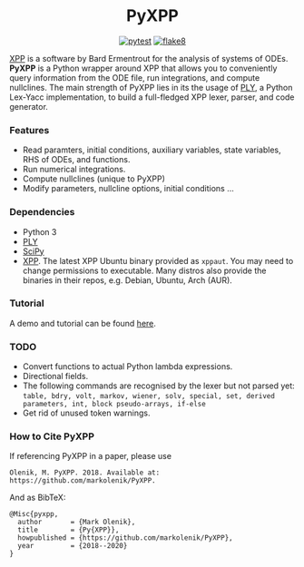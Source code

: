 <div align="center">

# PyXPP

[![pytest](https://github.com/markolenik/PyXPP/workflows/pytest/badge.svg)](https://github.com/markolenik/PyXPP/actions/pytest)
[![flake8](https://github.com/markolenik/PyXPP/workflows/flake8/badge.svg)](https://github.com/markolenik/PyXPP/actions/flake8)

</div>

[XPP](http://www.math.pitt.edu/%7Ebard/xpp/xpp.html) is a software by Bard Ermentrout for the analysis of systems of ODEs. **PyXPP** is a Python wrapper around XPP that allows you to conveniently query information from the ODE file, run integrations, and compute nullclines. The main strength of PyXPP lies in its the usage of [PLY](https://github.com/dabeaz/ply), a Python Lex-Yacc implementation, to build a full-fledged XPP lexer, parser, and code generator.


### Features
- Read paramters, initial conditions, auxiliary variables, state variables, RHS of ODEs, and functions.
- Run numerical integrations.
- Compute nullclines (unique to PyXPP)
- Modify parameters, nullcline options, initial conditions ...

### Dependencies
- Python 3
- [PLY](https://github.com/dabeaz/ply)
- [SciPy](https://www.scipy.org/)
- [XPP](http://www.math.pitt.edu/%7Ebard/xpp/xpp.html). The latest XPP Ubuntu binary provided as `xppaut`. You may need to change permissions to executable. Many distros also provide the binaries in their repos, e.g. Debian, Ubuntu, Arch (AUR).

### Tutorial
A demo and tutorial can be found [here](https://github.com/markolenik/PyXPP/blob/master/wiki/demo/demo.ipynb).

### TODO
- Convert functions to actual Python lambda expressions.
- Directional fields.
- The following commands are recognised by the lexer but not parsed yet: `table, bdry, volt, markov, wiener, solv, special, set, derived parameters, int, block pseudo-arrays, if-else`
- Get rid of unused token warnings.


### How to Cite PyXPP

If referencing PyXPP in a paper, please use

`Olenik, M. PyXPP. 2018. Available at: https://github.com/markolenik/PyXPP.`

And as BibTeX:

```
@Misc{pyxpp,
  author       = {Mark Olenik},
  title        = {Py{XPP}},
  howpublished = {https://github.com/markolenik/PyXPP},
  year         = {2018--2020}
}
```
